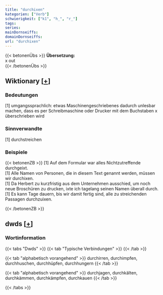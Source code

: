 ```yaml
---
title: "durchixen"
kategorien: ["Verb"]
schwierigkeit: ["k1", "h_", "r_"]
tags:
series:
mainDornseiffs:
domainDornseiffs:
url: "durchixen"
---
```


{{< betonenÜbs >}}
**Übersetzung:**  
x out  
{{< /betonenÜbs >}}

## Wiktionary [[+](https://de.wiktionary.org/wiki/durchixen)]

### Bedeutungen
[1] umgangssprachlich: etwas Maschinengeschriebenes dadurch unlesbar machen, dass es per Schreibmaschine oder Drucker mit dem Buchstaben x überschrieben wird  

### Sinnverwandte
[1] durchstreichen  

### Beispiele
{{< betonenZB >}}
[1] Auf dem Formular war alles Nichtzutreffende durchgeixt.  
[1] Alle Namen von Personen, die in diesem Text genannt werden, müssen wir durchixen.  
[1] Da Herbert zu kurzfristig aus dem Unternehmen ausschied, um noch neue Broschüren zu drucken, ixte ich tagelang seinen Namen überall durch.  
[1] Es kann Tage dauern, bis wir damit fertig sind, alle zu streichenden Passagen durchzuixen.  

{{< /betonenZB >}}


## dwds [[+](https://www.dwds.de/wb/durchixen)]

### Wortinformation
{{< tabs "Dwds" >}}
{{< tab "Typische Verbindungen" >}}
{{< /tab >}}

{{< tab "alphabetisch vorangehend" >}}
durchirren, durchimpfen, durchhuschen, durchhüpfen, durchhungern
{{< /tab >}}

{{< tab "alphabetisch vorangehend" >}}
durchjagen, durchkälten, durchkämmen, durchkämpfen, durchkauen
{{< /tab >}}

{{< /tabs >}}

